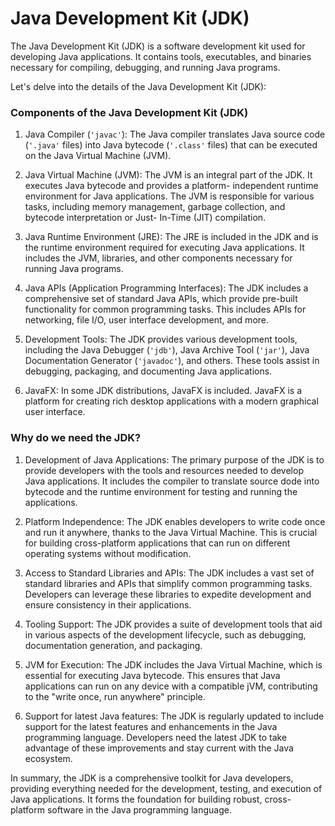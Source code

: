 # Java Development Kit (JDK)

The Java Development Kit (JDK) is a software development kit used for developing Java
applications. It contains tools, executables, and binaries necessary for compiling, debugging,
and running Java programs.

Let's delve into the details of the Java Development Kit (JDK):

### Components of the Java Development Kit (JDK)

1. Java Compiler (`'javac'`):
The Java compiler translates Java source code (`'.java'` files) into Java bytecode (`'.class'`
files) that can be executed on the Java Virtual Machine (JVM).

2. Java Virtual Machine (JVM):
The JVM is an integral part of the JDK. It executes Java bytecode and provides a platform-
independent runtime environment for Java applications. The JVM is responsible for various
tasks, including memory management, garbage collection, and bytecode interpretation or Just-
In-Time (JIT) compilation.

3. Java Runtime Environment (JRE):
The JRE is included in the JDK and is the runtime environment required for executing Java
applications. It includes the JVM, libraries, and other components necessary for running
Java programs.

4. Java APIs (Application Programming Interfaces):
The JDK includes a comprehensive set of standard Java APIs, which provide pre-built
functionality for common programming tasks. This includes APIs for networking, file I/O, user
interface development, and more.

5. Development Tools:
The JDK provides various development tools, including the Java Debugger (`'jdb'`), Java
Archive Tool (`'jar'`), Java Documentation Generator (`'javadoc'`), and others. These tools
assist in debugging, packaging, and documenting Java applications.

6. JavaFX:
In some JDK distributions, JavaFX is included. JavaFX is a platform for creating rich desktop
applications with a modern graphical user interface.

### Why do we need the JDK?

1. Development of Java Applications:
The primary purpose of the JDK is to provide developers with the tools and resources needed to
develop Java applications. It includes the compiler to translate source dode into bytecode and
the runtime environment for testing and running the applications.

2. Platform Independence:
The JDK enables developers to write code once and run it anywhere, thanks to the Java Virtual
Machine. This is crucial for building cross-platform applications that can run on different
operating systems without modification.

3. Access to Standard Libraries and APIs:
The JDK includes a vast set of standard libraries and APIs that simplify common programming
tasks. Developers can leverage these libraries to expedite development and ensure consistency
in their applications.

4. Tooling Support:
The JDK provides a suite of development tools that aid in various aspects of the development
lifecycle, such as debugging, documentation generation, and packaging.

5. JVM for Execution:
The JDK includes the Java Virtual Machine, which is essential for executing Java bytecode. This
ensures that Java applications can run on any device with a compatible jVM, contributing to the
"write once, run anywhere" principle.

6. Support for latest Java features:
The JDK is regularly updated to include support for the latest features and enhancements in
the Java programming language. Developers need the latest JDK to take advantage of these
improvements and stay current with the Java ecosystem.

In summary, the JDK is a comprehensive toolkit for Java developers, providing everything
needed for the development, testing, and execution of Java applications. It forms the foundation
for building robust, cross-platform software in the Java programming language.

